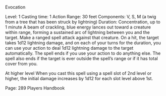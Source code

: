 Evocation

Level: 1
Casting time: 1 Action
Range: 30 feet
Components: V, S, M (a twig from a tree that has been struck by lightning)
Duration: Concentration, up to 1 minute
A beam of crackling, blue energy lances out toward a creature within range, forming a sustained arc of lightning between you and the target.
Make a ranged spell attack against that creature. On a hit, the target takes 1d12 lightning damage, and on each of your turns for the duration, you can use your action to deal 1d12 lightning damage to the target automatically. The spell ends if you use your action to do anything else. The spell also ends if the target is ever outside the spell’s range or if it has total cover from you.

At higher level
When you cast this spell using a spell slot of 2nd level or higher, the initial damage increases by 1d12 for each slot level above 1st.

Page: 289 Players Handbook
